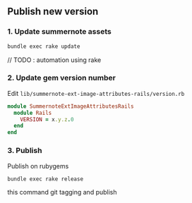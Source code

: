 ## Publish new version

### 1. Update summernote assets

```bash
bundle exec rake update
```
// TODO : automation using rake

### 2. Update gem version number

Edit `lib/summernote-ext-image-attributes-rails/version.rb`

```ruby
module SummernoteExtImageAttributesRails
  module Rails
    VERSION = x.y.z.0
  end
end
```

### 3. Publish

Publish on rubygems

```bash
bundle exec rake release
```

this command git tagging and publish
